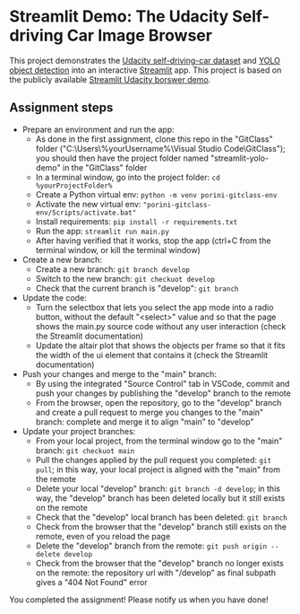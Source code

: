  # Streamlit Demo: The Udacity Self-driving Car Image Browser

This project demonstrates the [Udacity self-driving-car dataset](https://github.com/udacity/self-driving-car) and [YOLO object detection](https://pjreddie.com/darknet/yolo) into an interactive [Streamlit](https://streamlit.io) app. This project is based on the publicly available [Streamlit Udacity borswer demo](https://github.com/streamlit/demo-self-driving/tree/master).

## Assignment steps
* Prepare an environment and run the app:
    * As done in the first assignment, clone this repo in the "GitClass" folder ("C:\Users\\%yourUsername%\Visual Studio Code\GitClass"); you should then have the project folder named "streamlit-yolo-demo" in the "GitClass" folder
    * In a terminal window, go into the project folder: ```cd %yourProjectFolder%```
    * Create a Python virtual env: ```python -m venv porini-gitclass-env```
    * Activate the new virtual env: ```"porini-gitclass-env/Scripts/activate.bat"```
    * Install requirements: ```pip install -r requirements.txt```
    * Run the app: ```streamlit run main.py```
    * After having verified that it works, stop the app (ctrl+C from the terminal window, or kill the terminal window)
* Create a new branch:
    * Create a new branch: ```git branch develop```
    * Switch to the new branch: ```git checkuot develop```
    * Check that the current branch is "develop": ```git branch```
* Update the code:
    * Turn the selectbox that lets you select the app mode into a radio button, without the default "\<select\>" value and so that the page shows the main.py source code without any user interaction (check the Streamlit documentation)
    * Update the altair plot that shows the objects per frame so that it fits the width of the ui element that contains it (check the Streamlit documentation)
* Push your changes and merge to the "main" branch:
    * By using the integrated "Source Control" tab in VSCode, commit and push your changes by publishing the "develop" branch to the remote
    * From the browser, open the repository, go to the "develop" branch and create a pull request to merge you changes to the "main" branch: complete and merge it to align "main" to "develop"
* Update your project branches:
    * From your local project, from the terminal window go to the "main" branch: ```git checkuot main```
    * Pull the changes applied by the pull request you completed: ```git pull```; in this way, your local project is aligned with the "main" from the remote
    * Delete your local "develop" branch: ```git branch -d develop```; in this way, the "develop" branch has been deleted locally but it still exists on the remote
    * Check that the "develop" local branch has been deleted: ```git branch```
    * Check from the browser that the "develop" branch still exists on the remote, even of you reload the page
    * Delete the "develop" branch from the remote: ```git push origin --delete develop```
    * Check from the browser that the "develop" branch no longer exists on the remote: the repository url with "/develop" as final subpath gives a "404 Not Found" error

You completed the assignment! Please notify us when you have done!
